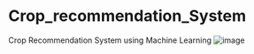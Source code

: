 # Crop_recommendation_System
Crop Recommendation System using Machine Learning
![image](https://user-images.githubusercontent.com/87874194/232230758-fa247c0a-4fc2-47a8-885e-e50df6cadc52.png)

